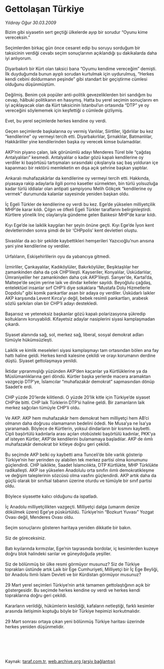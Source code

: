 # Gettolaşan Türkiye

*Yıldıray Oğur 30.03.2009*

<div class="taraf_structure_2col_1zq">
<div class="margen_n">



 <p>Bizim gibi siyasetin sert geçtiği ülkelerde ayıp bir sorudur “Oyunu kime vereceksin.” <br/><br/>Seçimlerden birkaç gün önce cesaret edip bu soruyu sorduğum bir taksicinin verdiği cevabı seçim sonuçlarının açıklandığı şu dakikalarda daha iyi anlıyorum. <br/><br/>Diyarbakırlı bir Kürt olan taksici bana “Oyumu kendime vereceğim” demişti. İlk duyduğumda bunun ayıplı sorudan kurtulmak için uydurulmuş, “Herkes kendi cebini doldurmanın peşinde” gibi standart bir geçiştirme cümlesi olduğunu düşünmüştüm. <br/><br/>Değilmiş. Benim çok popüler anti-politik gevezeliklerden biri sandığım bu cevap, hâlbuki politikanın en hasıymış. Hatta bu yerel seçimin sonuçlarını en iyi açıklayacak olan da Kürt taksicinin İstanbul’un ortasında “DTP” ye oy vereceğini söylememek için keşfettiği o cümlede gizliymiş. <br/><br/>Evet, bu yerel seçimlerde herkes kendine oy verdi. <br/><br/>Geçen seçimlerde başkalarına oy vermiş Vanlılar, Siirtliler, Iğdırlılar bu kez “kendilerine” oy vermeyi tercih etti. Diyarbakırlılar, Şırnaklılar, Batmanlılar, Hakkârililer yine kendilerinden başka oy verecek kimse bulamadılar. <br/><br/>AKP’nin piyano çalan, laik görünümlü adayı Menderes Türel bile “çağdaş Antalyalıları” kesmedi. Antalyalılar o kadar gözü kapalı kendilerine oy verdiler ki başörtüsü tartışmaları sırasındaki çıkışlarıyla saç baş yolduran içe kapanmacı bir rektörü memleketin en dışa açık şehrine başkan yaptılar. <br/><br/>Ankaralı muhafazakârlar da kendilerine oy vermeyi tercih etti. Hakkında, piyasaya rakip adaylarla ilgili porno kasetler sürmekten, bin türlü yolsuzluğa kadar türlü iddialar olan antipati şampiyonu Melih Gökçek “kendilerine oy vermek” durumunda kalanlar sayesinde yeniden başkan oldu. <br/><br/>İç Egeli Türkler de kendilerine oy verdi bu kez. Ege’de yükselen milliyetçilik MHP’de karar kıldı. Çılgın ve öfkeli Egeli Türkler taraflarını belirginleştirdi. Kürtlere yönelik linç olaylarıyla gündeme gelen Balıkesir MHP’de karar kıldı. <br/><br/>Kıyı Ege’de ise laiklik kaygıları her şeyin önüne geçti. Kıyı Ege’de İyon kent devletlerinden sonra şimdi de bir ‘CHPpolis’ kent devletleri oluştu. <br/><br/>Sivaslılar da acı bir şekilde kaybettikleri hemşerileri Yazıcıoğlu’nun anısına yani yine kendilerine oy verdiler. <br/><br/>Urfalıların, Eskişehirlilerin oyu da yabancıya gitmedi. <br/><br/>İzmirliler, Çankayalılar, Kadıköylüler, Bakırköylüler, Beşiktaşlılar her zamankinden daha da çok CHP’lileşti. Kayseriler, Konyalılar, Üsküdarlılar, Ümraniyeliler her zamankinden daha çok AKP’lileşti. Sarıyer’de, Kartal’da, Maltepe’de seçim yerine laik ve dindar kelleler sayıldı. Beyoğlulu çağdaş, entelektüel insanlar sırf CHP’li diye sokaklara “Mustafa Dolu Hizmetlerle Dopdolu” gibi komik pankartlar asan bir adaya oy verdiler. Üsküdarlı laikler AKP karşısında Levent Kırca’yı değil, bebek resimli pankartları, arabesk sözlü şarkıları olan bir CHP’li adayı destekledi. <br/><br/>Başarısız ve yeteneksiz başkanlar gözü kapalı polarizasyona şükredip koltuklarını koruyabildi. Kifayetsiz adaylar nasiplerini siyasi kamplaşmadan çıkardı. <br/><br/>Siyaset alanında sağ, sol, merkez sağ, liberal, sosyal demokrat adları tümüyle hükümsüzleşti. <br/><br/>Laiklik ve kimlik meseleleri siyasi kamplaşmayı tam ortasından bölen ana fay hattı haline geldi. Herkes kendi kalesine çekildi ve orayı korumanın derdine düştü. Siyaset gettolaşmaya yenildi. <br/><br/>İktidar yıpranmışlığı yüzünden AKP’den kaçanlar ya Kürtlüklerine ya da Müslümanlıklarına geri döndü. Kürtler başka yerlerde macera aramaktan vazgeçip DTP’ye, İslamcılar “muhafazakâr demokrat” sapmasından dönüp Saadet’e erdi. <br/><br/>CHP yüzde 20’lerde kilitlendi. O yüzde 20’lik kitle için Türkiye’de siyaset CHP’de bitti. CHP laik Türklerin DTP’si haline geldi. Bir zamanların laik merkez sağcıları tümüyle CHP’li oldu. <br/><br/>Ve AKP. AKP hem muhafazakâr hem demokrat hem milliyetçi hem AB’ci olmanın daha doğrusu olamamanın bedelini ödedi. Ne Musa’ya ne İsa’ya yaranamadı. Böylece de Kürtlerin, yoksul dindarların bir kısmını kaybetti. Cipli başörtülü kadınlarla arası açılan otobüsteki başörtülü kadınlar, PKK’ya af isteyen Kürtler, AKP’de kendilerini bulamamaya başladılar. AKP de ılımlı muhafazakâr demokrat bir kitleye doğru geri çekildi. <br/><br/>Bu seçimde AKP belki oy kaybetti ama Tunceli’de bile varlık gösterip Türkiye’nin her yerinden oy alabilen tek merkez partisi olma konumunu güçlendirdi. CHP laiklikte, Saadet İslamcılıkta, DTP Kürtlükte, MHP Türklükte radikalleşti. AKP ise yükselen Anadolulu orta sınıfın ılımlı demokratikleşme ve değişim taleplerinin sözcüsü olma vasfını güçlendirdi. AKP artık daha da güçlü olarak bir sınıfsal tabanın üzerine oturdu ve tümüyle bir sınıf partisi oldu. <br/><br/>Böylece siyasette kalıcı olduğunu da ispatladı. <br/><br/>İç Anadolu milliyetçilikten vazgeçti. Milliyetçi dalga (umarım denize dökülmek üzere) Ege’ye püskürtüldü. Türkiye’nin “Bozkurt Yuvası” Yozgat Ovası değil, Menderes Ovası oldu. <br/><br/>Seçim sonuçlarını gösteren haritaya yeniden dikkatle bir bakın. <br/><br/>Siz de göreceksiniz. <br/><br/>Batı kıyılarında kırmızılar, Ege’nin taşrasında bordolar, iç kesimlerden kuzeye doğru blok halindeki sarılar ve güneydoğuda yeşiller. <br/><br/>Siz de bölünmüş bir ülke resmi görmüyor musunuz? Siz de Türkiye toprakları üstünde artık Laik bir Ege Cumhuriyeti, Milliyetçi bir İç Ege Beyliği, bir Anadolu Ilımlı İslam Devleti ve bir Kürdistan görmüyor musunuz? <br/><br/>29 Mart yerel seçimleri Türkiye’nin artık tamamen gettolaştığının açık bir göstergesidir. Bu seçimde herkes kendine oy verdi ve herkes kendi topraklarına doğru geri çekildi. <br/><br/>Kararların verildiği, hükümlerin kesildiği, kafaların netleştiği, farklı kesimler arasında iletişimin koptuğu böyle bir Türkiye hepimizi korkutmalıdır. <br/><br/>29 Mart sonrası ortaya çıkan yeni bölünmüş Türkiye haritası üzerinde herkes yeniden düşünmelidir.</p>
<br/>
<br/>
<br/>



<br/>


<div id="taraf_not">
</div>

</div>


</div>

Kaynak: [taraf.com.tr](http://www.taraf.com.tr:80/makale/4756.htm), [web.archive.org (arşiv bağlantısı)](http://web.archive.org/web/20090913021401/http://www.taraf.com.tr:80/makale/4756.htm)
